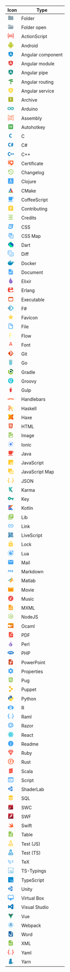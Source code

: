 |Icon|Type|
|---|---|
|<img src="./../icons/folder.svg" width="20px">|Folder|
|<img src="./../icons/folder-open.svg" width="20px">|Folder open|
|<img src="./../icons/actionscript.svg" width="20px">|ActionScript|
|<img src="./../icons/android.svg" width="20px">|Android|
|<img src="./../icons/angular-component.svg" width="20px">|Angular component|
|<img src="./../icons/angular.svg" width="20px">|Angular module|
|<img src="./../icons/angular-pipe.svg" width="20px">|Angular pipe|
|<img src="./../icons/angular-routing.svg" width="20px">|Angular routing|
|<img src="./../icons/angular-service.svg" width="20px">|Angular service|
|<img src="./../icons/zip.svg" width="20px">|Archive|
|<img src="./../icons/arduino.svg" width="20px">|Arduino|
|<img src="./../icons/assembly.svg" width="20px">|Assembly|
|<img src="./../icons/autohotkey.svg" width="20px">|Autohotkey|
|<img src="./../icons/c-lang.svg" width="20px">|C|
|<img src="./../icons/csharp.svg" width="20px">|C#|
|<img src="./../icons/cpp.svg" width="20px">|C++|
|<img src="./../icons/certificate.svg" width="20px">|Certificate|
|<img src="./../icons/changelog.svg" width="20px">|Changelog|
|<img src="./../icons/clojure.svg" width="20px">|Clojure|
|<img src="./../icons/cmake.svg" width="20px">|CMake|
|<img src="./../icons/coffee.svg" width="20px">|CoffeeScript|
|<img src="./../icons/contributing.svg" width="20px">|Contributing|
|<img src="./../icons/credits.svg" width="20px">|Credits|
|<img src="./../icons/css.svg" width="20px">|CSS|
|<img src="./../icons/css-map.svg" width="20px">|CSS Map|
|<img src="./../icons/dart.svg" width="20px">|Dart|
|<img src="./../icons/diff.svg" width="20px">|Diff|
|<img src="./../icons/docker.svg" width="20px">|Docker|
|<img src="./../icons/document.svg" width="20px">|Document|
|<img src="./../icons/elixir.svg" width="20px">|Elixir|
|<img src="./../icons/erlang.svg" width="20px">|Erlang|
|<img src="./../icons/exe.svg" width="20px">|Executable|
|<img src="./../icons/fsharp.svg" width="20px">|F#|
|<img src="./../icons/favicon.svg" width="20px">|Favicon|
|<img src="./../icons/file.svg" width="20px">|File|
|<img src="./../icons/flow.svg" width="20px">|Flow|
|<img src="./../icons/font.svg" width="20px">|Font|
|<img src="./../icons/git.svg" width="20px">|Git|
|<img src="./../icons/gopher.svg" width="20px">|Go|
|<img src="./../icons/gradle.svg" width="20px">|Gradle|
|<img src="./../icons/groovy.svg" width="20px">|Groovy|
|<img src="./../icons/gulp.svg" width="20px">|Gulp|
|<img src="./../icons/handlebars.svg" width="20px">|Handlebars|
|<img src="./../icons/haskell.svg" width="20px">|Haskell|
|<img src="./../icons/haxe.svg" width="20px">|Haxe|
|<img src="./../icons/html.svg" width="20px">|HTML|
|<img src="./../icons/image.svg" width="20px">|Image|
|<img src="./../icons/ionic.svg" width="20px">|Ionic|
|<img src="./../icons/java.svg" width="20px">|Java|
|<img src="./../icons/javascript.svg" width="20px">|JavaScript|
|<img src="./../icons/javascript-map.svg" width="20px">|JavaScript Map|
|<img src="./../icons/json.svg" width="20px">|JSON|
|<img src="./../icons/karma.svg" width="20px">|Karma|
|<img src="./../icons/key.svg" width="20px">|Key|
|<img src="./../icons/kotlin.svg" width="20px">|Kotlin|
|<img src="./../icons/lib.svg" width="20px">|Lib|
|<img src="./../icons/url.svg" width="20px">|Link|
|<img src="./../icons/livescript.svg" width="20px">|LiveScript|
|<img src="./../icons/lock.svg" width="20px">|Lock|
|<img src="./../icons/lua.svg" width="20px">|Lua|
|<img src="./../icons/email.svg" width="20px">|Mail|
|<img src="./../icons/markdown.svg" width="20px">|Markdown|
|<img src="./../icons/matlab.svg" width="20px">|Matlab|
|<img src="./../icons/movie.svg" width="20px">|Movie|
|<img src="./../icons/music.svg" width="20px">|Music|
|<img src="./../icons/mxml.svg" width="20px">|MXML|
|<img src="./../icons/nodejs.svg" width="20px">|NodeJS|
|<img src="./../icons/ocaml.svg" width="20px">|Ocaml|
|<img src="./../icons/pdf.svg" width="20px">|PDF|
|<img src="./../icons/perl.svg" width="20px">|Perl|
|<img src="./../icons/php.svg" width="20px">|PHP|
|<img src="./../icons/powerpoint.svg" width="20px">|PowerPoint|
|<img src="./../icons/settings.svg" width="20px">|Properties|
|<img src="./../icons/pug.svg" width="20px">|Pug|
|<img src="./../icons/puppet.svg" width="20px">|Puppet|
|<img src="./../icons/python.svg" width="20px">|Python|
|<img src="./../icons/r.svg" width="20px">|R|
|<img src="./../icons/raml.svg" width="20px">|Raml|
|<img src="./../icons/razor.svg" width="20px">|Razor|
|<img src="./../icons/react.svg" width="20px">|React|
|<img src="./../icons/readme.svg" width="20px">|Readme|
|<img src="./../icons/ruby.svg" width="20px">|Ruby|
|<img src="./../icons/rust.svg" width="20px">|Rust|
|<img src="./../icons/scala.svg" width="20px">|Scala|
|<img src="./../icons/console.svg" width="20px">|Script|
|<img src="./../icons/unity.svg" width="20px">|ShaderLab|
|<img src="./../icons/database.svg" width="20px">|SQL|
|<img src="./../icons/swc.svg" width="20px">|SWC|
|<img src="./../icons/flash.svg" width="20px">|SWF|
|<img src="./../icons/swift.svg" width="20px">|Swift|
|<img src="./../icons/table.svg" width="20px">|Table|
|<img src="./../icons/test-js.svg" width="20px">|Test (JS)|
|<img src="./../icons/test-ts.svg" width="20px">|Test (TS)|
|<img src="./../icons/tex.svg" width="20px">|TeX|
|<img src="./../icons/typescript-def.svg" width="20px">|TS-Typings|
|<img src="./../icons/typescript.svg" width="20px">|TypeScript|
|<img src="./../icons/unity.svg" width="20px">|Unity|
|<img src="./../icons/virtual.svg" width="20px">|Virtual Box|
|<img src="./../icons/visualstudio.svg" width="20px">|Visual Studio|
|<img src="./../icons/vue.svg" width="20px">|Vue|
|<img src="./../icons/webpack.svg" width="20px">|Webpack|
|<img src="./../icons/word.svg" width="20px">|Word|
|<img src="./../icons/xml.svg" width="20px">|XML|
|<img src="./../icons/yaml.svg" width="20px">|Yaml|
|<img src="./../icons/yarn.svg" width="20px">|Yarn|